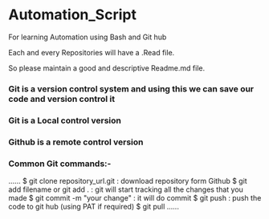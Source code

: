 # Automation_Script
For learning Automation using Bash and Git hub


Each and every Repositories will have a .Read file.

So please maintain a good and descriptive Readme.md file.

### Git is a version control system and using this we can save our code and version control it

### Git is a Local control version

### Github is a remote control version

### Common Git commands:-

......
$ git clone repository_url.git     : download repository form Github
$ git add filename or git add .    : git will start tracking all the changes that you made
$ git commit -m "your change"      : it will do commit
$ git push                         : push the code to git hub (using PAT if required)
$ git pull
......

